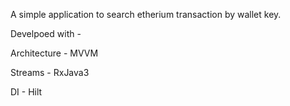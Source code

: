 
A simple application to search etherium transaction by wallet key.

Develpoed with - 

Architecture - MVVM

Streams - RxJava3

DI - Hilt
